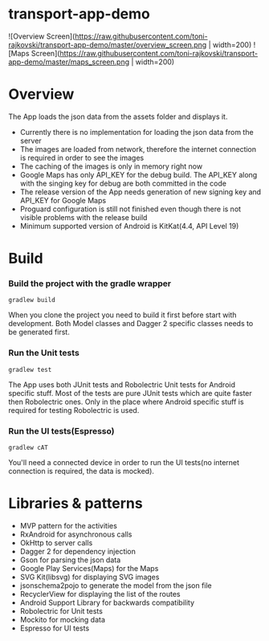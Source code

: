 # transport-app-demo

![Overview Screen](https://raw.githubusercontent.com/toni-rajkovski/transport-app-demo/master/overview_screen.png | width=200)
![Maps Screen](https://raw.githubusercontent.com/toni-rajkovski/transport-app-demo/master/maps_screen.png | width=200)

# Overview
The App loads the json data from the assets folder and displays it.

* Currently there is no implementation for loading the json data from the server
* The images are loaded from network, therefore the internet connection is required in order to see the images
* The caching of the images is only in memory right now
* Google Maps has only API_KEY for the debug build. The API_KEY along with the singing key for debug are both committed in the code
* The release version of the App needs generation of new signing key and API_KEY for Google Maps
* Proguard configuration is still not finished even though there is not visible problems with the release build
* Minimum supported version of Android is KitKat(4.4, API Level 19)

# Build
### Build the project with the gradle wrapper
```
gradlew build
```
When you clone the project you need to build it first before start with development. Both Model classes and Dagger 2 specific classes needs to be generated first.

### Run the Unit tests
```
gradlew test
```
The App uses both JUnit tests and Robolectric Unit tests for Android specific stuff.
Most of the tests are pure JUnit tests which are quite faster then Robolectric ones. Only in the place where Android specific stuff is required for testing Robolectric is used.

### Run the UI tests(Espresso)
```
gradlew cAT
```
You'll need a connected device in order to run the UI tests(no internet connection is required, the data is mocked).


# Libraries & patterns
* MVP pattern for the activities
* RxAndroid for asynchronous calls
* OkHttp to server calls
* Dagger 2 for dependency injection
* Gson for parsing the json data
* Google Play Services(Maps) for the Maps
* SVG Kit(libsvg) for displaying SVG images
* jsonschema2pojo to generate the model from the json file
* RecyclerView for displaying the list of the routes
* Android Support Library for backwards compatibility
* Robolectric for Unit tests
* Mockito for mocking data
* Espresso for UI tests
